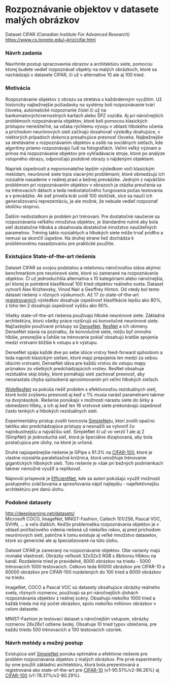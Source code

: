# Rozpoznávanie objektov v datasete malých obrázkov
  Dataset CIFAR *(Canadian Institute For Advanced Research)* \
  <https://www.cs.toronto.edu/~kriz/cifar.html>
### Návrh zadania

Navrhnite postup spracovavnia obrazov a architektúru siete, pomocou ktorej budete vedieť rozpoznávať objekty na malých obrázkoch, ktoré sa nachádzajú v datasete CIFAR, či už v alternatíve 10 ale aj 100 tried. 

### Motivácia
Rozpoznávanie objektov z obrazu sa stretáva s každodenným využitím. Už historicky najbežnejšie požiadavky na systémy boli rozpoznávanie tvárí človeka, automatické rozpoznanie čísiel či už na bankomatových/vernostných kartách alebo ŠPZ vozidla. Aj pri náročnejších problémoch rozpoznávania objektov, ktoré boli pomocou klasických prístupov neriešiteľné, sa vďaka rýchlemu vývoju v oblasti hlbokého učenia a príchodom neurónových sietí začínajú dosahovať výsledky doahujúce, v niektorých prípadoch dokonca presahujúce presnosť človeka. Najbežnejšie sa stretávame s rozpoznávaním objektov a osôb na sociálnych sieťach, kde algoritmy priamo rozpoznávajú ľudí na fotografiách. Veľmi veľký význam a prínos má rozpoznávanie objektov pre vyhľadávacie stroje, ktoré po analýze vstupného obrazu, odporúčajú podobné obrazy s nájdenými objektami. 

Napriek úspešnosti a neporovnateľne lepším výsledkom voči klasickým metódam, neurónové siete trpia viacerými problémami, ktoré obmedzujú ich rozsiahle nasadenie v reálnej praxi a bežnej prevádzke. Jedným z najväčším problémom pri rozpoznávaním objektov v obrazoch je otázka preučenia sa na trénovacích dátach a teda nedostatočného fungovania počas testovania a v prevádzke. Ak sieť priveľa krát uvidí 100 stoličiek, síce sa naučí ich generalizovanú reprezentáciu, je ale možné, že nebude vedieť rozpoznať stoličku stoprvú.

Ďalším nedostatkom je problém pri trénovaní. Pre dostatočné naučenie sa rozpoznávania veľkého množstva objektov, je štandardne nutné aby bola sieť dostatočne hlboká a obsahovala dostatočné množstvo naučiteľných parametrov. Tréning takto rozsiahlych a hlbokých siete môže trvať pridlho a nemusí sa skončiť úspešne. Na druhej strane tiež dochádza k problémovému nasadzovaniu pre praktické použitie. 

### Existujúce State-of-the-art riešenia
Dataset CIFAR sa svojou podstatou a relatívnou náročnosťou stáva akýmsi benchmarkom pre neurónové siete, ktoré sú zamerané na rozpoznávanie objektov. Či už jednoduchšia alternatíva s 10 kategóriami alebo náročnejšia, pri ktorej je potrebné klasifikovať 100 tried objektov reálneho sveta. Dataset vytvoril Alex Krizhevsky, Vinod Nair a Geoffrey Hinton. Od vtedy bol tento dataset riešený v rôznych výskumoch. Až 17 zo state-of-the-art [registrovaných] výsledkov dosahuje úspešnosť klasifikácie lepšiu ako 80%, z toho len 2 dosahujú úspešnosť vyššiu ako 90%.

Všetky state-of-the-art riešenia používajú hlboké neurónové siete. Základná architektúra, ktorú všetky práce rozširujú sú konvolučné neurónové siete. Najčastejšie používané prístupy sú [DenseNet], [ResNet] a ich obmeny. DenseNet stavia na poznatku, že konvolučné siete, môžu byť omnoho hlbšie, presnejšie a ľahšie na trénovanie pokiaľ obsahujú kratšie spojenia medzi vrstvami bližšie k vstupu a k výstupu. 

DenseNet spája každé dve po sebe idúce vrstvy feed-forward spôsobom a teda naproti klasickým sieťam, ktoré majú prepojenia len medzi za sebou idúcimi vrstvami, DenseNet dáva pre každú vrstvu do vstupu mapy príznakov zo všetkých predchádzajúcich vrstiev. ResNet obsahuje reziduálne skip bloky, ktoré pomáhajú sieti zachovať presnosť, aby nenarastala chyba spôsobená aproximovaním pri veľmi hlbokých sieťach. 

[WideResNet] sa pokúša riešiť problém s efektívnosťou reziduálnych sietí, ktoré kvôli zvýšeniu presnosti aj keď o 1% musia narásť parametrami takmer na dvojnásobok. Riešenie ponúkajú v možnosti nárastu siete do šírky a obmedzení hĺbky, a ich aj keď len 16 vrstvové siete prekonávajú úspešnosť často tenkých a hlbokých reziduálnych sietí.

Experimentálny prístup zvolili tvorcovia [SimpleNet]u, ktorí zvolili opačnú taktiku ako predchádzajúce prístupy a nesnažili sa vytvoriť čo najrobustnejšiu a najväčšiu sieť. SimpleNet či už vo verzií 1 ale aj 2 (SimpNet) je jednoduchá sieť, ktorá je špeciálne dizajnovaná, aby bola postačujúca pre úlohy, na ktoré je určená. 

Druhé najúspešnejšie riešenie je GPipe s 91.3% na [CIFAR-100], ktoré je vlastne rozsiahla paralelizačná knižnica, ktorá umožňuje trénovanie gigantických hlbokých sietí. Toto riešenie je však pri bežných podmienkach takmer nemožné využiť a replikovať.

Najnovší príspevok je [EfficientNet], kde sa autori pokúšajú využiť možnosti postupného zväčšovania a spresňovania nájsť najlepšiu - najefektívnejšiu architektúru pre danú úlohu.

### Podobné datasety
<http://deeplearning.net/datasets/> \
Microsoft COCO, ImageNet, MNIST-Fashion, Caltech 101/256, Pascal VOC, SVHN, ... a veľa ďalších.
Keďže problematika rozpoznávania objektov je v oblasti počítačového videnia riešená už niekoľko rokov, aj pred príchodom neurónových sietí, patrične k tomu existuje aj veľké množstvo datasetov, ktoré sú generické ale aj špecializované na túto úlohu.

Dataset CIFAR je zameraný na rozpoznávanie objektov. Obe varianty majú rovnaké vlastnosti. Obrázky veľkosti 32x32x3 RGB s 8bitovou hĺbkou na kanál. Rozdelenie tried je pravidelné, 6000 obrázkov na triedu - 5000 trénovacích 1000 testovacích. Celkovo teda 60000 obrázkov pre CIFAR-10 a 60000 obrázkov pre CIFAR-100 rozdelených do 100 tried a 6000 obrázkov na triedu.

ImageNet, COCO a Pascal VOC sú datasety obsahujúce obrázky reálneho sveta, rôznych rozmerov, používajú sa pri náročnejších úlohách rozpoznávania objektov z reálnej scény. Obsahujú niekoľko 1000 tried a každá trieda má iný počet obrázkov, spolu niekoľko miliónov obrázkov v celom datasete.

MNIST-Fashion je testovací dataset s náročnejším vstupom, obrázky rozmerov 28x28x1 odtiene šedej. Obsahuje 10 tried typov oblečenia, pre každú triedu 500 trénovacích a 100 testovacích vzoriek. 

### Návrh metódy a možný postup
Existujúca sieť [SimpleNet] ponúka optimálne a efektívne riešenie pre problém rozpoznávania objektov z malých obrázkov. Pre prvé experimenty by sme použili základnú architektúru, ktorá bola prezentovaná a registrovaná ako state-of-the-art pre [CIFAR-10] (v1-95.51%/v2-96.26%) aj [CIFAR-100] (v1-78.37%/v2-80.29%).

 
[registrovaných]: https://paperswithcode.com/sota/image-classification-on-cifar-100
[DenseNet]: https://paperswithcode.com/paper/densely-connected-convolutional-networks
[ResNet]: https://paperswithcode.com/paper/wide-residual-networks
[WideResNet]: https://paperswithcode.com/paper/wide-residual-networks
[SimpleNet]: https://paperswithcode.com/paper/lets-keep-it-simple-using-simple
[EfficientNet]: https://paperswithcode.com/paper/efficientnet-rethinking-model-scaling-for
[CIFAR-10]: https://paperswithcode.com/sota/image-classification-on-cifar-10
[CIFAR-100]: https://paperswithcode.com/sota/image-classification-on-cifar-100